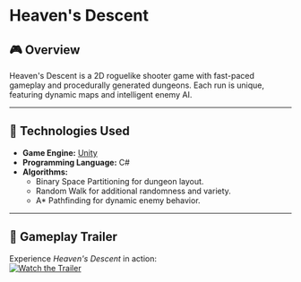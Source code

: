 # Heaven's Descent

## 🎮 Overview
Heaven's Descent is a 2D roguelike shooter game with fast-paced gameplay and procedurally generated dungeons. Each run is unique, featuring dynamic maps and intelligent enemy AI.

---

## 🚀 Technologies Used
- **Game Engine:** [Unity](https://unity.com/)
- **Programming Language:** C#
- **Algorithms:** 
  - Binary Space Partitioning for dungeon layout.
  - Random Walk for additional randomness and variety.
  - A* Pathfinding for dynamic enemy behavior.

---

## 🎥 Gameplay Trailer
Experience *Heaven's Descent* in action:  
[![Watch the Trailer](https://img.youtube.com/vi/gmhrF1snmvE/0.jpg)](https://www.youtube.com/watch?v=gmhrF1snmvE)

